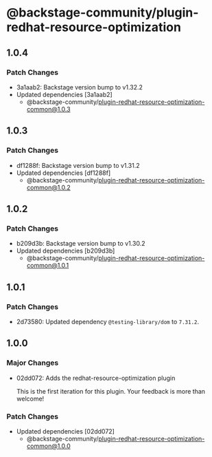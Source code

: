 # @backstage-community/plugin-redhat-resource-optimization

## 1.0.4

### Patch Changes

- 3a1aab2: Backstage version bump to v1.32.2
- Updated dependencies [3a1aab2]
  - @backstage-community/plugin-redhat-resource-optimization-common@1.0.3

## 1.0.3

### Patch Changes

- df1288f: Backstage version bump to v1.31.2
- Updated dependencies [df1288f]
  - @backstage-community/plugin-redhat-resource-optimization-common@1.0.2

## 1.0.2

### Patch Changes

- b209d3b: Backstage version bump to v1.30.2
- Updated dependencies [b209d3b]
  - @backstage-community/plugin-redhat-resource-optimization-common@1.0.1

## 1.0.1

### Patch Changes

- 2d73580: Updated dependency `@testing-library/dom` to `7.31.2`.

## 1.0.0

### Major Changes

- 02dd072: Adds the redhat-resource-optimization plugin

  This is the first iteration for this plugin. Your feedback is more than welcome!

### Patch Changes

- Updated dependencies [02dd072]
  - @backstage-community/plugin-redhat-resource-optimization-common@1.0.0
